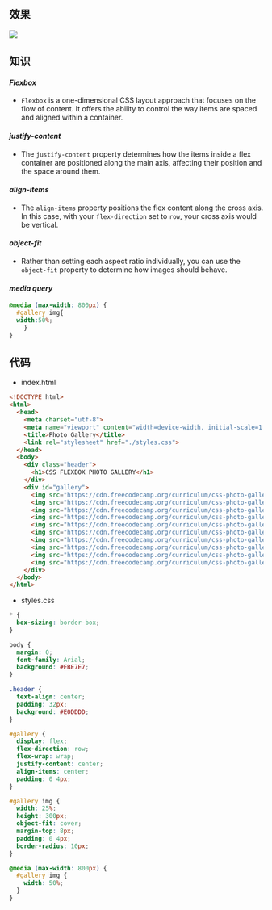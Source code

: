 ## 效果

![](https://tva1.sinaimg.cn/large/e6c9d24egy1h4nnw1ts3lj21am0u0gqu.jpg)



## 知识

#### *Flexbox*

- `Flexbox` is a one-dimensional CSS layout approach that focuses on the flow of content. It offers the ability to control the way items are spaced and aligned within a container.

#### *justify-content*

- The `justify-content` property determines how the items inside a flex container are positioned along the main axis, affecting their position and the space around them.

#### *align-items*

- The `align-items` property positions the flex content along the cross axis. In this case, with your `flex-direction` set to `row`, your cross axis would be vertical.

#### *object-fit*

-  Rather than setting each aspect ratio individually, you can use the `object-fit` property to determine how images should behave.

#### *media query*

```css
@media (max-width: 800px) {
  #gallery img{
  width:50%;
	}
}
```



## 代码

- index.html

```html
<!DOCTYPE html>
<html>
  <head>
    <meta charset="utf-8">
    <meta name="viewport" content="width=device-width, initial-scale=1.0">
    <title>Photo Gallery</title>
    <link rel="stylesheet" href="./styles.css">
  </head>
  <body>
    <div class="header">
      <h1>CSS FLEXBOX PHOTO GALLERY</h1>
    </div>
    <div id="gallery">
      <img src="https://cdn.freecodecamp.org/curriculum/css-photo-gallery/1.jpg"/>
      <img src="https://cdn.freecodecamp.org/curriculum/css-photo-gallery/2.jpg"/>
      <img src="https://cdn.freecodecamp.org/curriculum/css-photo-gallery/3.jpg"/>
      <img src="https://cdn.freecodecamp.org/curriculum/css-photo-gallery/4.jpg"/>
      <img src="https://cdn.freecodecamp.org/curriculum/css-photo-gallery/5.jpg"/>
      <img src="https://cdn.freecodecamp.org/curriculum/css-photo-gallery/6.jpg"/>
      <img src="https://cdn.freecodecamp.org/curriculum/css-photo-gallery/7.jpg"/>
      <img src="https://cdn.freecodecamp.org/curriculum/css-photo-gallery/8.jpg"/>
      <img src="https://cdn.freecodecamp.org/curriculum/css-photo-gallery/9.jpg"/>
      <img src="https://cdn.freecodecamp.org/curriculum/css-photo-gallery/10.jpg"/>
    </div>
  </body>
</html>
```

- styles.css

```css
* {
  box-sizing: border-box;
}

body {
  margin: 0;
  font-family: Arial;
  background: #EBE7E7;
}

.header {
  text-align: center;
  padding: 32px;
  background: #E0DDDD;
}

#gallery {
  display: flex;
  flex-direction: row;
  flex-wrap: wrap;
  justify-content: center;
  align-items: center;
  padding: 0 4px;
}

#gallery img {
  width: 25%;
  height: 300px;
  object-fit: cover;
  margin-top: 8px;
  padding: 0 4px;
  border-radius: 10px;
}

@media (max-width: 800px) {
  #gallery img {
    width: 50%;
  }
}
```

